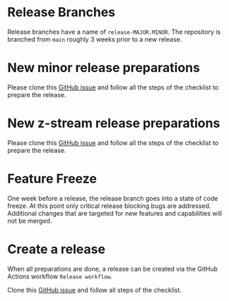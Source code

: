 # Release Branches

Release branches have a name of `release-MAJOR.MINOR`. The repository is branched from `main` roughly 3
weeks prior to a new release.  

# New minor release preparations
Please clone this [GitHub issue](https://github.com/istio-ecosystem/sail-operator/issues/825) and follow all the steps of the checklist to prepare the release.

# New z-stream release preparations
Please clone this [GitHub issue](https://github.com/istio-ecosystem/sail-operator/issues/1088) and follow all the steps of the checklist to prepare the release.

# Feature Freeze

One week before a release, the release branch goes into a state of code freeze. At this point only critical release
blocking bugs are addressed. Additional changes that are targeted for new features and capabilities will not be merged.

# Create a release

When all preparations are done, a release can be created via the GitHub Actions workflow `Release workflow`.

Clone this [GitHub issue](https://github.com/istio-ecosystem/sail-operator/issues/1095) and follow all steps of the checklist.
